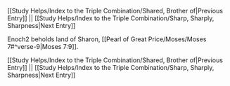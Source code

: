 [[Study Helps/Index to the Triple Combination/Shared, Brother of|Previous Entry]]  ||  [[Study Helps/Index to the Triple Combination/Sharp, Sharply, Sharpness|Next Entry]]

 Enoch2 beholds land of Sharon, [[Pearl of Great Price/Moses/Moses 7#^verse-9|Moses 7:9]].

[[Study Helps/Index to the Triple Combination/Shared, Brother of|Previous Entry]]  ||  [[Study Helps/Index to the Triple Combination/Sharp, Sharply, Sharpness|Next Entry]]